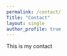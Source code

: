 ```yaml
---
permalink: /contact/
Title: "Contact"
layout: single
author_profile: true
---
```


This is my contact